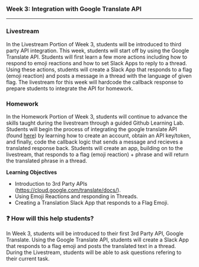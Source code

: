 ### **Week 3: Integration with Google Translate API**
***

### Livestream

In the Livestream Portion of Week 3, students will be introduced to third party API integration. This week, students will start off by using the Google Translate API. Students will first learn a few more actions including how to respond to emoji reactions and how to set Slack Apps to reply to a thread. Using these actions, students will create a Slack App that responds to a flag (emoji reaction) and posts a message in a thread with the language of given flag. The livestream for this week will hardcode the callback response to prepare students to integrate the API for homework.

### Homework

In the Homework Portion of Week 3, students will continue to advance the skills taught during the livestream through a guided Github Learning Lab. Students will begin the process of integrating the google translate API (found [here](https://cloud.google.com/translate/docs/ "here")) by learning how to create an account, obtain an API key/token, and finally, code the callback logic that sends a message and recieves a translated response back. Students will create an app, building on to the livestream, that responds to a flag (emoji reaction) + phrase and will return the translated phrase in a thread.

**Learning Objectives**

- Introduction to 3rd Party APIs (https://cloud.google.com/translate/docs/).
- Using Emoji Reactions and responding in Threads.
- Creating a Translation Slack App that responds to a Flag Emoji.

###  ❓ How will this help students?

In Week 3, students will be introduced to their first 3rd Party API, Google Translate. Using the Google Translate API, students will create a Slack App that responds to a flag emoji and posts the translated text in a thread. During the Livestream, students will be able to ask questions refering to their current task.
